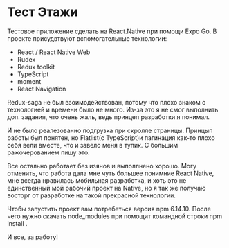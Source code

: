 # Тест Этажи 
Тестовое приложение сделать на React.Native при помощи Expo Go.
В проекте присудвтвуют вспомогательные технологии:
 - React / React Native Web
 - Rudex
 - Redux toolkit
 - TypeScript
 - moment
 - React Navigation

Redux-saga не был взоимодействован, потому что плохо знаком с технологией и времени было не много. Из-за это я не смог выполнить доп. задания, что очень жаль, ведь принцеп разработки я понимал.

И не было реалезованно подгрузка при скролле страницы. Принцып работы был понятен, но Flatlist(c TypeScript)и пагинация как-то плохо себя вели вместе, что и завело меня в тупик. С большим ражочерованием пишу это.  

Все остально работает без изянов и выполлнено хорошо. Могу отменить, что работа дала мне чуть большее понимние React Native, мне всегда нравилась мобильная разработка, и  хоть это не единственный мой рабочий проект на Native, но я так же получаю восторг от разработке на такой прекрасной технологии.

Чтобы запустить проект вам потребеться версия npm 6.14.10. После чего нужно скачать node_modules при помощит командной строки npm install .

И все, за работу!
